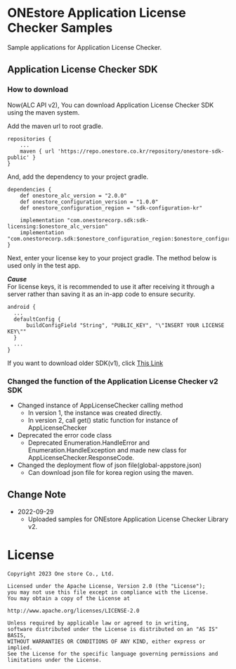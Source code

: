 # ONEstore Application License Checker Samples
Sample applications for Application License Checker.

## Application License Checker SDK
### How to download
Now(ALC API v2), You can download Application License Checker SDK using the maven system.

Add the maven url to root gradle.

```
repositories {
    ...
    maven { url 'https://repo.onestore.co.kr/repository/onestore-sdk-public' }
}
```

And, add the dependency to your project gradle.

```
dependencies {
    def onestore_alc_version = "2.0.0"
    def onestore_configuration_version = "1.0.0"
    def onestore_configuration_region = "sdk-configuration-kr"
    
    implementation "com.onestorecorp.sdk:sdk-licensing:$onestore_alc_version"
    implementation "com.onestorecorp.sdk:$onestore_configuration_region:$onestore_configuration_version"
}
```

Next, enter your license key to your project gradle. The method below is used only in the test app.

***Cause***<br/>
For license keys, it is recommended to use it after receiving it through a server rather than saving it as an in-app code to ensure security.

```
android {
  ...
  defaultConfig {
      buildConfigField "String", "PUBLIC_KEY", "\"INSERT YOUR LICENSE KEY\""
  }
  ...
}
```

If you want to download older SDK(v1), click [This Link](https://github.com/ONE-store/app_license_checker/releases/tag/release%2Falc-1.0.0)

### Changed the function of the Application License Checker v2 SDK
* Changed instance of AppLicenseChecker calling method 
    * In version 1, the instance was created directly.
    * In version 2, call get() static function for instance of AppLicenseChecker 
* Deprecated the error code class
    * Deprecated Enumeration.HandleError and Enumeration.HandleException and made new class for AppLicenseChecker.ResponseCode.
* Changed the deployment flow of json file(global-appstore.json)
    * Can download json file for korea region using the maven.

## Change Note

* 2022-09-29
    * Uploaded samples for ONEstore Application License Checker Library v2. 


# License
```
Copyright 2023 One store Co., Ltd.

Licensed under the Apache License, Version 2.0 (the "License"); 
you may not use this file except in compliance with the License.
You may obtain a copy of the License at

http://www.apache.org/licenses/LICENSE-2.0

Unless required by applicable law or agreed to in writing, 
software distributed under the License is distributed on an "AS IS" BASIS, 
WITHOUT WARRANTIES OR CONDITIONS OF ANY KIND, either express or implied. 
See the License for the specific language governing permissions and
limitations under the License.
```	
